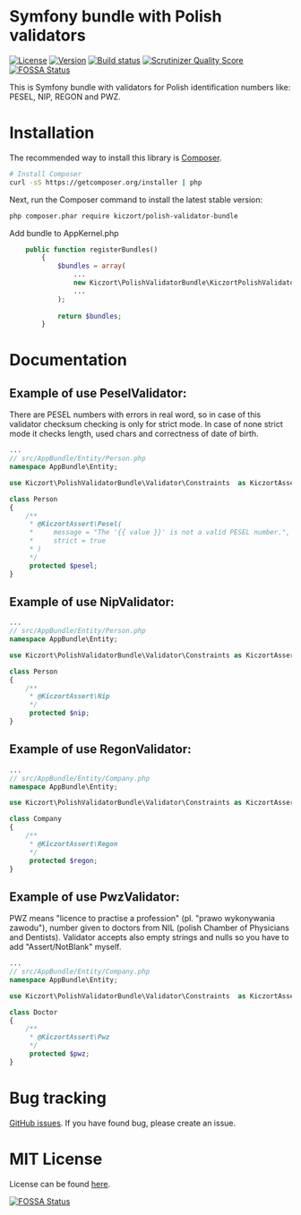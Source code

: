 Symfony bundle with Polish validators 
==================================

[![License](https://img.shields.io/packagist/l/kiczort/polish-validator-bundle.svg)](https://packagist.org/packages/kiczort/polish-validator-bundle)
[![Version](https://img.shields.io/packagist/v/kiczort/polish-validator-bundle.svg)](https://packagist.org/packages/kiczort/polish-validator-bundle)
[![Build status](https://travis-ci.org/kiczort/polish-validator-bundle.svg)](http://travis-ci.org/kiczort/polish-validator-bundle)
[![Scrutinizer Quality Score](https://img.shields.io/scrutinizer/g/kiczort/polish-validator-bundle.svg)](https://scrutinizer-ci.com/g/kiczort/polish-validator-bundle/)
[![FOSSA Status](https://app.fossa.io/api/projects/git%2Bgithub.com%2Fkiczort%2Fpolish-validator-bundle.svg?type=shield)](https://app.fossa.io/projects/git%2Bgithub.com%2Fkiczort%2Fpolish-validator-bundle?ref=badge_shield)

This is Symfony bundle with validators for Polish identification numbers like: PESEL, NIP, REGON and PWZ.
 
 
# Installation

The recommended way to install this library is
[Composer](http://getcomposer.org).

```bash
# Install Composer
curl -sS https://getcomposer.org/installer | php
```

Next, run the Composer command to install the latest stable version:

```bash
php composer.phar require kiczort/polish-validator-bundle
```

Add bundle to AppKernel.php

```php
    public function registerBundles()
        {
            $bundles = array(
                ...
                new Kiczort\PolishValidatorBundle\KiczortPolishValidatorBundle(),
                ...
            );
            
            return $bundles;
        }
```

# Documentation

## Example of use PeselValidator:

There are PESEL numbers with errors in real word, so in case of this validator checksum checking is only for strict mode.
In case of none strict mode it checks length, used chars and correctness of date of birth.

```php
...
// src/AppBundle/Entity/Person.php
namespace AppBundle\Entity;

use Kiczort\PolishValidatorBundle\Validator\Constraints  as KiczortAssert;

class Person
{
    /**
     * @KiczortAssert\Pesel(
     *     message = "The '{{ value }}' is not a valid PESEL number.",
     *     strict = true
     * )
     */
     protected $pesel;
}
```

## Example of use NipValidator:

```php
...
// src/AppBundle/Entity/Person.php
namespace AppBundle\Entity;

use Kiczort\PolishValidatorBundle\Validator\Constraints as KiczortAssert;

class Person
{
    /**
     * @KiczortAssert\Nip
     */
     protected $nip;
}
```

## Example of use RegonValidator:

```php
...
// src/AppBundle/Entity/Company.php
namespace AppBundle\Entity;

use Kiczort\PolishValidatorBundle\Validator\Constraints as KiczortAssert;

class Company
{
    /**
     * @KiczortAssert\Regon
     */
     protected $regon;
}
```

## Example of use PwzValidator:

PWZ means "licence to practise a profession" (pl. "prawo wykonywania zawodu"),
number given to doctors from NIL (polish Chamber of Physicians and Dentists).
Validator accepts also empty strings and nulls so you have to add "Assert/NotBlank" myself.


```php
...
// src/AppBundle/Entity/Company.php
namespace AppBundle\Entity;

use Kiczort\PolishValidatorBundle\Validator\Constraints  as KiczortAssert;

class Doctor
{
    /**
     * @KiczortAssert\Pwz
     */
     protected $pwz;
}
```

# Bug tracking

[GitHub issues](https://github.com/kiczort/polish-validator-bundle/issues).
If you have found bug, please create an issue.


# MIT License

License can be found [here](https://github.com/kiczort/polish-validator-bundle/blob/master/LICENSE).



[![FOSSA Status](https://app.fossa.io/api/projects/git%2Bgithub.com%2Fkiczort%2Fpolish-validator-bundle.svg?type=large)](https://app.fossa.io/projects/git%2Bgithub.com%2Fkiczort%2Fpolish-validator-bundle?ref=badge_large)